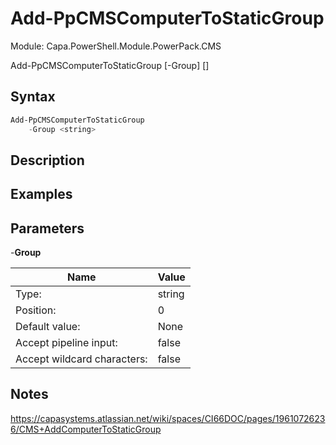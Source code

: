 # Add-PpCMSComputerToStaticGroup
Module: Capa.PowerShell.Module.PowerPack.CMS


Add-PpCMSComputerToStaticGroup [-Group] <string> [<CommonParameters>]


## Syntax

```powershell
Add-PpCMSComputerToStaticGroup
	-Group <string>
```

## Description



## Examples


## Parameters

-**Group**


| Name | Value |
| ---- | ---- |
| Type: | string |
| Position: | 0 | 
| Default value: | None | 
| Accept pipeline input: | false | 
| Accept wildcard characters: | false | 


## Notes

https://capasystems.atlassian.net/wiki/spaces/CI66DOC/pages/19610726236/CMS+AddComputerToStaticGroup
